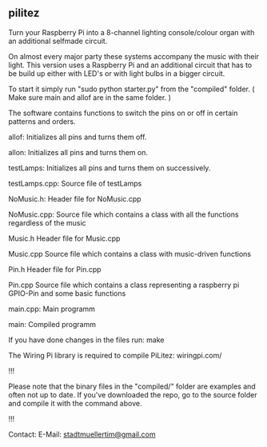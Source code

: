 ## pilitez
Turn your Raspberry Pi into a 8-channel lighting console/colour organ with an additional selfmade circuit.

On almost every major party these systems accompany the music with their light. This version uses a Raspberry Pi and an additional circuit that has to be build up either with LED's or with light bulbs in a bigger circuit.


To start it simply run "sudo python starter.py" from the "compiled" folder.
( Make sure main and allof are in the same folder. )

  
The software contains functions to switch the pins on or off in certain patterns and orders.

allof:
  Initializes all pins and turns them off.
  
allon:
  Initializes all pins and turns them on.
  
testLamps:
  Initializes all pins and turns them on successively.
  
testLamps.cpp:
  Source file of testLamps
  
NoMusic.h:
  Header file for NoMusic.cpp
  
NoMusic.cpp:
  Source file which contains a class with all the functions regardless of the music
  
Music.h
  Header file for Music.cpp

Music.cpp
  Source file which contains a class with music-driven functions

Pin.h
  Header file for Pin.cpp

Pin.cpp
  Source file which contains a class representing a raspberry pi GPIO-Pin and some basic functions

main.cpp:
  Main programm
  
main:
  Compiled programm
  

If you have done changes in the files run:
  make
  
The Wiring Pi library is required to compile PiLitez: wiringpi.com/


!!!

Please note that the binary files in the "compiled/" folder are examples and often not up to date.
If you've downloaded the repo, go to the source folder and compile it with the command above.

!!!

Contact:
  E-Mail: stadtmuellertim@gmail.com
